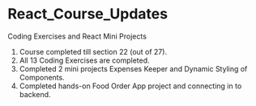 # React_Course_Updates
Coding Exercises and React Mini Projects

1) Course completed till section 22 (out of 27).
2) All 13 Coding Exercises are completed.
3) Completed 2 mini projects Expenses Keeper and Dynamic Styling of Components.
4) Completed hands-on Food Order App project and connecting in to backend. 

